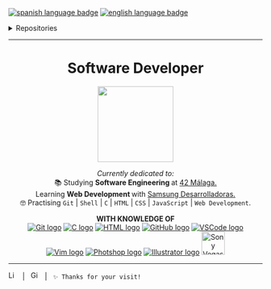 <a href="https://github.com/RossattiSM/RossattiSM/blob/main/README.md"> <img src="https://img.shields.io/badge/lang-es-blue" alt="spanish language badge"></a> <a href="https://github.com/RossattiSM/RossattiSM/blob/main/README.en.md"> <img src="https://img.shields.io/badge/lang-en-blue" alt="english language badge">  </a> <br />
<details>
  <summary>Repositories</summary>
<a href="https://github.com/RossattiSM/42Piscine"> <code>42 Piscine</code> </a>: Projects made in the C Piscine Bootcamp of 42 Málaga.. <br />
<a href="https://github.com/RossattiSM/profile-readme-tutorial"> <code>Readme Tutorial</code> </a>: Basic tutorial for editing profiles on Github.  <br />
<a href="https://github.com/RossattiSM/Samsung-Desarrolladoras"> <code>Samsung-Desarrolladoras</code> </a>: Projects and exercises developed in Samsung Desarrolladoras. <i> (in development)  </i> <br />
<a href="https://github.com/RossattiSM/42Cursus.Libft"> <code>Libft</code> </a>: My first library in C.  <i> (in development) </i> <br />

</details>

<hr>

<h1 align="center"> Software Developer </h1> 

<p align="center"><img src="https://media.giphy.com/media/xFkgeu7dhfgqqxJqmj/giphy.gif" length="150px" height="150px"></p>

<p align="center">
  <i> Currently dedicated to: </i> <br />
📚 Studying <b> Software Engineering </b> at <a href="https://www.42malaga.com/"> 42 Málaga. </a> <br />
  Learning <b> Web Development </b> with <a href="https://www.samsung.com/es/tecnologiaconproposito/samsung-desarrolladoras/"> Samsung Desarrolladoras. </a> <br />
🤓 Practising <code>Git</code> | <code>Shell</code> | <code>C</code> | <code>HTML</code> | <code>CSS</code> | <code>JavaScript</code> | <code>Web Development</code>. 
</p>

<p align="center"> <b> WITH KNOWLEDGE OF </b> <br />
<a href="https://git-scm.com/"><img src="https://skillicons.dev/icons?i=git" alt="Git logo" /></a>
<a href="https://www.w3schools.com/c/"><img src="https://skillicons.dev/icons?i=c" alt="C logo" /></a>
<a href="https://www.w3schools.com/html/default.asp"><img src="https://skillicons.dev/icons?i=html" alt="HTML logo" /></a>
<a href="https://github.com/"><img src="https://skillicons.dev/icons?i=github" alt="GitHub logo" /></a>
<a href="https://code.visualstudio.com/"><img src="https://skillicons.dev/icons?i=vscode" alt="VSCode logo" /></a>
<a href="https://www.vim.org/"><img src="https://skillicons.dev/icons?i=vim" alt="Vim logo" /></a>
<a href="https://www.adobe.com/es/products/photoshop.html"><img src="https://skillicons.dev/icons?i=ps" alt="Photshop logo" /></a>
<a href="https://www.adobe.com/es/products/illustrator.html"><img src="https://skillicons.dev/icons?i=ai" alt="Illustrator logo" /></a>
<a href="https://www.vegascreativesoftware.com/es/"><img src="https://i.pinimg.com/originals/e2/f1/4f/e2f14fd81ae695ebae159a8b0ef53fcd.png" alt="Sony Vegas logo" length="46px" width="46px" /></a>
</p>

<hr>
<a href="https://www.linkedin.com/in/rossattism/"><img src="https://skillicons.dev/icons?i=linkedin" alt="Linkedin Logo" style="width: 16px; height: 16px" /></a> &nbsp | &nbsp
<a href="https://github.com/RossattiSM"><img src="https://skillicons.dev/icons?i=github" alt="GitHub logo" style="width: 16px; height: 16px" /></a>  &nbsp | &nbsp <code>✨ Thanks for your visit!</code> &nbsp 
